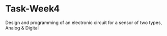 # Task-Week4
Design and programming of an electronic circuit for a sensor of two types, Analog &amp; Digital
